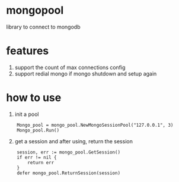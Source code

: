 # mongopool
library to connect to mongodb

# features
1. support the count of max connections config
2. support redial mongo if mongo shutdown and setup again

# how to use

1. init a pool 
```
	Mongo_pool = mongo_pool.NewMongoSessionPool("127.0.0.1", 3)
	Mongo_pool.Run()
```

2. get a session and after using, return the session
```
	session, err := mongo_pool.GetSession()
	if err != nil {
		return err
	}
	defer mongo_pool.ReturnSession(session)
```